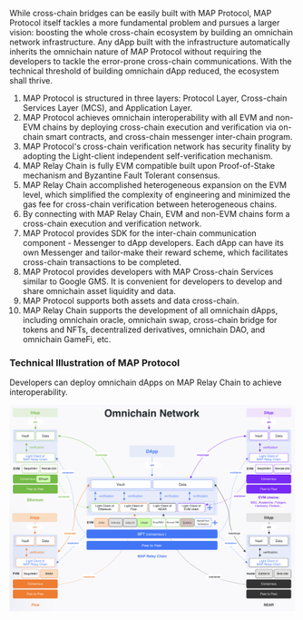 While cross-chain bridges can be easily built with MAP Protocol, MAP Protocol itself tackles a more fundamental problem and pursues a larger vision: boosting the whole cross-chain ecosystem by building an omnichain network infrastructure. Any dApp built with the infrastructure automatically inherits the omnichain nature of MAP Protocol without requiring the developers to tackle the error-prone cross-chain communications. With the technical threshold of building omnichain dApp reduced, the ecosystem shall thrive.

1. MAP Protocol is structured in three layers: Protocol Layer, Cross-chain Services Layer (MCS), and Application Layer.  
2. MAP Protocol achieves omnichain interoperability with all EVM and non-EVM chains by deploying cross-chain execution and verification via on-chain smart contracts, and cross-chain messenger inter-chain program.  
3. MAP Protocol's cross-chain verification network has security finality by adopting the Light-client independent self-verification mechanism.  
4. MAP Relay Chain is fully EVM compatible built upon Proof-of-Stake mechanism and Byzantine Fault Tolerant consensus. 
5. MAP Relay Chain accomplished heterogeneous expansion on the EVM level, which simplified the complexity of engineering and minimized the gas fee for cross-chain verification between heterogeneous chains. 
6. By connecting with MAP Relay Chain, EVM and non-EVM chains form a cross-chain execution and verification network. 
7. MAP Protocol provides SDK for the inter-chain communication component - Messenger to dApp developers. Each dApp can have its own Messenger and tailor-make their reward scheme, which facilitates cross-chain transactions to be completed.
8. MAP Protocol provides developers with MAP Cross-chain Services similar to Google GMS. It is convenient for developers to develop and share omnichain asset liquidity and data. 
9. MAP Protocol supports both assets and data cross-chain.
10. MAP Relay Chain supports the development of all omnichain dApps, including omnichain oracle, omnichain swap, cross-chain bridge for tokens and NFTs, decentralized derivatives, omnichain DAO, and omnichain GameFi, etc. 

### Technical Illustration of MAP Protocol

Developers can deploy omnichain dApps on MAP Relay Chain to achieve interoperability.  

![](omnichain-network.png)
